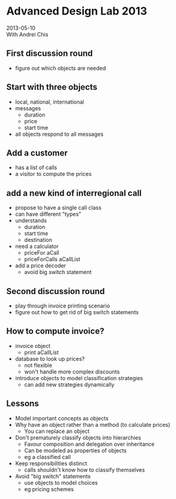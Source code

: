 # Advanced Design Lab 2013  
  
2013-05-10  
With Andrei Chis  
  
## First discussion round  
  
* figure out which objects are needed  
  
## Start with three objects  
  
* local, national, international  
* messages  
    * duration  
    * price  
    * start time  
* all objects respond to all messages  
  
## Add a customer  
  
* has a list of calls  
* a visitor to compute the prices  
  
## add a new kind of interregional call  
  
* propose to have a single call class  
* can have different "types"  
* understands  
    * duration  
    * start time  
    * destination  
* need a calculator  
    * priceFor aCall  
    * priceForCalls aCallList  
* add a price decoder  
    * avoid big switch statement  
  
## Second discussion round  
  
* play through invoice printing scenario  
* figure out how to get rid of big switch statements  
  
## How to compute invoice?  
  
* invoice object  
    * print aCallList  
* database to look up prices?  
    * not flexible  
    * won't handle more complex discounts  
* introduce objects to model classification strategies  
    * can add new strategies dynamically  
  
## Lessons  
  
* Model important concepts as objects  
* Why have an object rather than a method (to calculate prices)  
    * You can replace an object  
* Don't prematurely classify objects into hierarchies  
    * Favour composition and delegation over inheritance  
    * Can be modeled as properties of objects  
    * eg a classified call  
* Keep responsibilities distinct  
    * calls shouldn't know how to classify themselves  
* Avoid "big switch" statements  
    * use objects to model choices  
    * eg pricing schemes  
